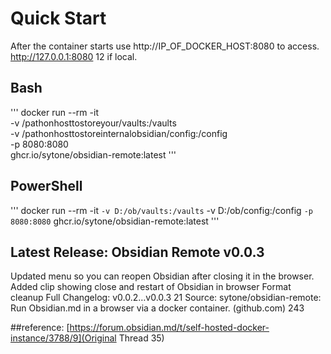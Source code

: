 # Quick Start
After the container starts use http://IP_OF_DOCKER_HOST:8080 to access. http://127.0.0.1:8080 12 if local.

## Bash
'''
docker run --rm -it \
  -v /pathonhosttostoreyour/vaults:/vaults \
  -v /pathonhosttostoreinternalobsidian/config:/config \
  -p 8080:8080 \
  ghcr.io/sytone/obsidian-remote:latest
'''

## PowerShell
'''
docker run --rm -it `
  -v D:/ob/vaults:/vaults `
  -v D:/ob/config:/config `
  -p 8080:8080 `
  ghcr.io/sytone/obsidian-remote:latest
'''

## Latest Release: Obsidian Remote v0.0.3
Updated menu so you can reopen Obsidian after closing it in the browser.
Added clip showing close and restart of Obsidian in browser
Format cleanup
Full Changelog: v0.0.2…v0.0.3 21
Source: sytone/obsidian-remote: Run Obsidian.md in a browser via a docker container. (github.com) 243

##reference:
[https://forum.obsidian.md/t/self-hosted-docker-instance/3788/9](Original Thread 35)